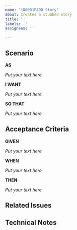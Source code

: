 ```yaml
---
name: "\U0001F4DD Story"
about: Creates a stubbed story
title: ''
labels: ''
assignees: ''

---
```


## Scenario
**AS**

_Put your text here_

**I WANT**

_Put your text here_

**SO THAT**

_Put your text here_

## Acceptance Criteria
**GIVEN**

_Put your text here_

**WHEN**

_Put your text here_

**THEN**

_Put your text here_

## Related Issues

## Technical Notes
